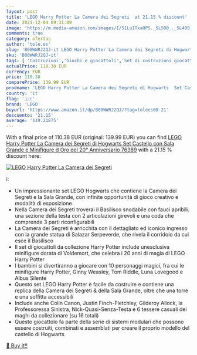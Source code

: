 ```yaml
---
layout: post
title: 'LEGO Harry Potter La Camera dei Segreti  at 21.15 % discount'
date: 2021-12-04 09:31:09
image: 'https://m.media-amazon.com/images/I/51LuITxaOPS._SL500_._SL400_.jpg'
comments: true
category: ofertas
author: 'tole.es'
slug: 'B08WWRJ2QJ-it LEGO Harry Potter La Camera dei Segreti di Hogwarts Set...'
sku: 'B08WWRJ2QJ-it'
tags: [ 'Costruzioni','Giochi e giocattoli','Set di costruzioni giocattolo','lego', ]
actualPrice: 110.38 EUR
currency: EUR
price: 110.38
comparePrice: 139.99 EUR
prodname: 'LEGO Harry Potter La Camera dei Segreti di Hogwarts  Set Castello con Sala Grande e Minifigure d Oro del 20° Anniversario  76389'
country: 'it'
flag: '🇮🇹'
brand: 'LEGO'
buyurl: 'https://www.amazon.it/dp/B08WWRJ2QJ/?tag=tolees00-21'
descuento: '21.15'
average: '119.21875'
---
```


With a final price of 110.38 EUR (original: 139.99 EUR) you can find [LEGO Harry Potter La Camera dei Segreti di Hogwarts  Set Castello con Sala Grande e Minifigure d Oro del 20° Anniversario  76389](https://www.amazon.it/dp/B08WWRJ2QJ/?tag=tolees00-21) with a  21.15 % discount here:

[![LEGO Harry Potter La Camera dei Segreti ](https://m.media-amazon.com/images/I/51LuITxaOPS._SL500_._SL400_.jpg)](https://www.amazon.it/dp/B08WWRJ2QJ/?tag=tolees00-21)

ℹ️:

- Un impressionante set LEGO Hogwarts che contiene la Camera dei Segreti e la Sala Grande, con infinite opportunità di gioco creativo e modalità di esposizione
- Nella Camera dei Segreti troverai il Basilisco snodabile con fauci apribili. una sezione della testa con 2 articolazioni girevoli e una coda che comprende 3 parti riconfigurabili
- La Camera dei Segreti è arricchita con il dettagliato ed iconico ingresso con la grande statua di Salazar Serpeverde, che rivela il corridoio da cui esce il Basilisco
- Il set di giocattoli da collezione Harry Potter include unesclusiva minifigure dorata di Voldemort, che celebra i 20 anni di magia di LEGO Harry Potter
- I bambini si divertiranno a giocare con 10 personaggi magici, fra cui le minifigure Harry Potter, Ginny Weasley, Tom Riddle, Luna Lovegood e Albus Silente
- Questo set LEGO Harry Potter è facile da costruire e contiene una replica della Camera dei Segreti & della Sala Grande, oltre che una torre e una soffitta accessibili
- Include anche Colin Canon, Justin Finch-Fletchley, Gilderoy Allock, la Professoressa Sinistra, Nick-Quasi-Senza-Testa e 6 tessere casuali dei maghi da collezionare (su 16 totali)
- Questo giocattolo fa parte della serie di sistemi modulari che possono essere costruiti, combinati e assemblati per creare il proprio modello del castello di Hogwarts

[🛒 Buy it!!](https://www.amazon.it/dp/B08WWRJ2QJ/?tag=tolees00-21)
